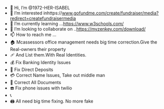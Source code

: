 - 👋 Hi, I’m @1972-HER-ISABEL
- 👀 I’m interested inhttps://www.gofundme.com/create/fundraiser/media?redirect=createfundraisermedia 
- 🌱 I’m currently learning ...https://www.w3schools.com/
- 💞️ I’m looking to collaborate on ..https://myzenkey.com/download/
- 📫 How to reach me ...
- 🏠 Mcassessors office management needs big time correction.Give the Real-owners their property
- 🩹 And List them.With Real Identities.
- 💰 Fix Banking Identity Issues
- 🏧 Fix Direct Deposits
- 💳 Correct Name Issues, Take out middle man
- 🧾 Correct All Documents
- ☎️ Fix phone issues with twilio
- 📞
- 🖨️ All need big time fixing. No more fake 

<!---
1972-HER-ISABEL/1972-HER-ISABEL is a ✨ special ✨ repository because its `README.md` (this file) appears on your GitHub profile.
You can click the Preview link to take a look at your changes.
--->
